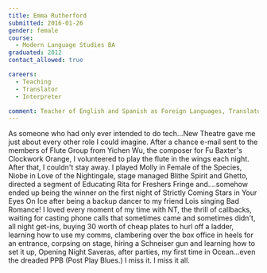 ```yaml
---
title: Emma Rutherford
submitted: 2016-01-26
gender: female
course:
  - Modern Language Studies BA
graduated: 2012
contact_allowed: true

careers:
  - Teaching
  - Translator
  - Interpreter

comment: Teacher of English and Spanish as Foreign Languages, Translator, Proofreader and Interpreter to and from French, Spanish and Russian
---
```


As someone who had only ever intended to do tech...New Theatre gave me just about every other role I could imagine. After a chance e-mail sent to the members of Flute Group from Yichen Wu, the composer for Fu Baxter's Clockwork Orange, I volunteered to play the flute in the wings each night. After that, I couldn't stay away. I played Molly in Female of the Species, Niobe in Love of the Nightingale, stage managed Blithe Spirit and Ghetto, directed a segment of Educating Rita for Freshers Fringe and....somehow ended up being the winner on the first night of Strictly Coming Stars in Your Eyes On Ice after being a backup dancer to my friend Lois singing Bad Romance! I loved every moment of my time with NT, the thrill of callbacks, waiting for casting phone calls that sometimes came and sometimes didn't, all night get-ins, buying 30 worth of cheap plates to hurl off a ladder, learning how to use my comms, clambering over the box office in heels for an entrance, corpsing on stage, hiring a Schneiser gun and learning how to set it up, Opening Night Saveras, after parties, my first time in Ocean...even the dreaded PPB (Post Play Blues.) I miss it. I miss it all.


